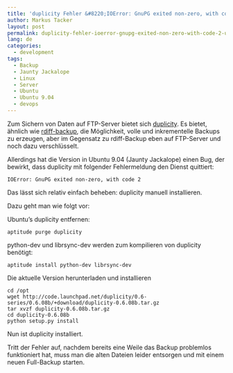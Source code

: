 ```yaml
---
title: 'duplicity Fehler &#8220;IOError: GnuPG exited non-zero, with code 2&#8243; unter Ubuntu beheben'
author: Markus Tacker
layout: post
permalink: duplicity-fehler-ioerror-gnupg-exited-non-zero-with-code-2-unter-ubuntu-beheben
lang: de
categories:
  - development
tags:
  - Backup
  - Jaunty Jackalope
  - Linux
  - Server
  - Ubuntu
  - Ubuntu 9.04
  - devops
---
```

Zum Sichern von Daten auf FTP-Server bietet sich [duplicity][1]. Es bietet, ähnlich wie [rdiff-backup][2], die Möglichkeit, volle und inkrementelle Backups zu erzeugen, aber im Gegensatz zu rdiff-Backup eben auf FTP-Server und noch dazu verschlüsselt.

Allerdings hat die Version in Ubuntu 9.04 (Jaunty Jackalope) einen Bug, der bewirkt, dass duplicity mit folgender Fehlermeldung den Dienst quittiert:

    IOError: GnuPG exited non-zero, with code 2

Das lässt sich relativ einfach beheben: duplicity manuell installieren.

Dazu geht man wie folgt vor:

Ubuntu&#8217;s duplicity entfernen:  

    aptitude purge duplicity 

python-dev und librsync-dev werden zum kompilieren von duplicity benötigt:  

    aptitude install python-dev librsync-dev 

Die aktuelle Version herunterladen und installieren  
    
    cd /opt
    wget http://code.launchpad.net/duplicity/0.6-series/0.6.08b/+download/duplicity-0.6.08b.tar.gz
    tar xvzf duplicity-0.6.08b.tar.gz
    cd duplicity-0.6.08b
    python setup.py install

Nun ist duplicity installiert.

Tritt der Fehler auf, nachdem bereits eine Weile das Backup problemlos funktioniert hat, muss man die alten Dateien leider entsorgen und mit einem neuen Full-Backup starten.

 [1]: http://duplicity.nongnu.org/
 [2]: http://rdiff-backup.nongnu.org/

